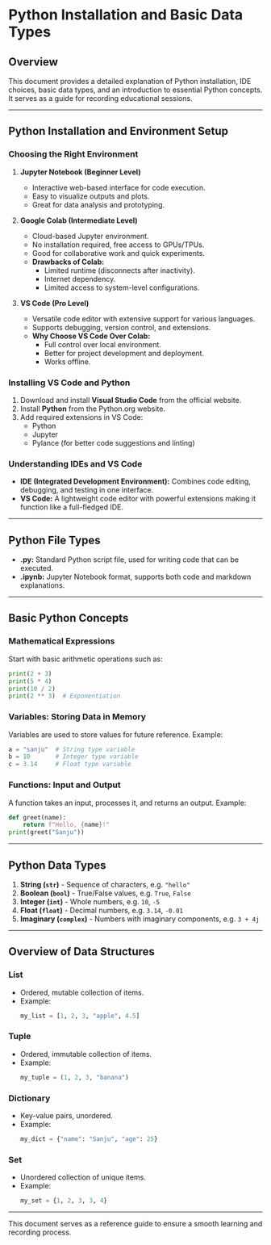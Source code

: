 
# Python Installation and Basic Data Types

## Overview
This document provides a detailed explanation of Python installation, IDE choices, basic data types, and an introduction to essential Python concepts. It serves as a guide for recording educational sessions.

---

## Python Installation and Environment Setup

### Choosing the Right Environment
1. **Jupyter Notebook (Beginner Level)**  
   - Interactive web-based interface for code execution.
   - Easy to visualize outputs and plots.
   - Great for data analysis and prototyping.

2. **Google Colab (Intermediate Level)**  
   - Cloud-based Jupyter environment.
   - No installation required, free access to GPUs/TPUs.
   - Good for collaborative work and quick experiments.
   - **Drawbacks of Colab:**  
     - Limited runtime (disconnects after inactivity).
     - Internet dependency.
     - Limited access to system-level configurations.

3. **VS Code (Pro Level)**  
   - Versatile code editor with extensive support for various languages.
   - Supports debugging, version control, and extensions.
   - **Why Choose VS Code Over Colab:**  
     - Full control over local environment.
     - Better for project development and deployment.
     - Works offline.

### Installing VS Code and Python
1. Download and install **Visual Studio Code** from the official website.
2. Install **Python** from the Python.org website.
3. Add required extensions in VS Code:
   - Python
   - Jupyter
   - Pylance (for better code suggestions and linting)

### Understanding IDEs and VS Code
- **IDE (Integrated Development Environment):** Combines code editing, debugging, and testing in one interface.
- **VS Code:** A lightweight code editor with powerful extensions making it function like a full-fledged IDE.

---

## Python File Types
- **.py:** Standard Python script file, used for writing code that can be executed.
- **.ipynb:** Jupyter Notebook format, supports both code and markdown explanations.

---

## Basic Python Concepts

### Mathematical Expressions
Start with basic arithmetic operations such as:
```python
print(2 + 3)
print(5 * 4)
print(10 / 2)
print(2 ** 3)  # Exponentiation
```

### Variables: Storing Data in Memory
Variables are used to store values for future reference. Example:
```python
a = "sanju"  # String type variable
b = 10       # Integer type variable
c = 3.14     # Float type variable
```

### Functions: Input and Output
A function takes an input, processes it, and returns an output. Example:
```python
def greet(name):
    return f"Hello, {name}!"
print(greet("Sanju"))
```

---

## Python Data Types
1. **String (`str`)** - Sequence of characters, e.g. `"hello"`
2. **Boolean (`bool`)** - True/False values, e.g. `True`, `False`
3. **Integer (`int`)** - Whole numbers, e.g. `10`, `-5`
4. **Float (`float`)** - Decimal numbers, e.g. `3.14`, `-0.01`
5. **Imaginary (`complex`)** - Numbers with imaginary components, e.g. `3 + 4j`

---

## Overview of Data Structures

### List
- Ordered, mutable collection of items.
- Example:
  ```python
  my_list = [1, 2, 3, "apple", 4.5]
  ```

### Tuple
- Ordered, immutable collection of items.
- Example:
  ```python
  my_tuple = (1, 2, 3, "banana")
  ```

### Dictionary
- Key-value pairs, unordered.
- Example:
  ```python
  my_dict = {"name": "Sanju", "age": 25}
  ```

### Set
- Unordered collection of unique items.
- Example:
  ```python
  my_set = {1, 2, 3, 3, 4}
  ```

---

This document serves as a reference guide to ensure a smooth learning and recording process.
```
